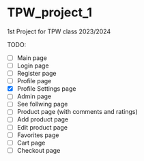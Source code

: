 # TPW_project_1
1st Project for TPW class 2023/2024

TODO:

- [ ] Main page
- [ ] Login page
- [ ] Register page
- [ ] Profile page
- [x] Profile Settings page
- [ ] Admin page
- [ ] See follwing page
- [ ] Product page (with comments and ratings)
- [ ] Add product page
- [ ] Edit product page
- [ ] Favorites page
- [ ] Cart page
- [ ] Checkout page